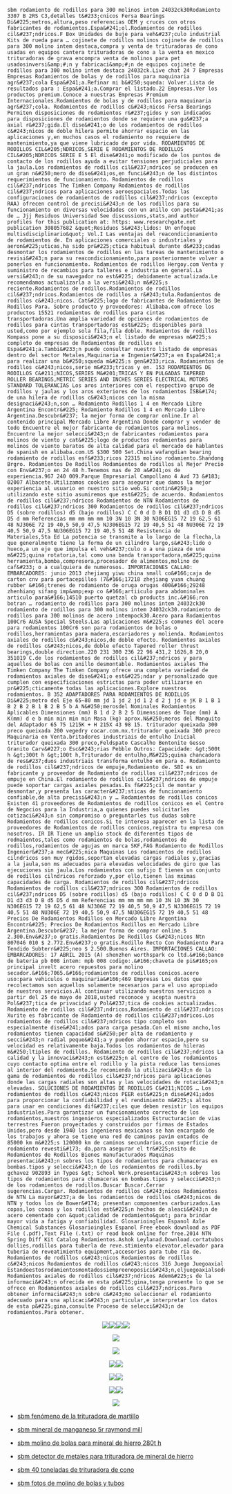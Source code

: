 
```
sbm rodamiento de rodillos para 300 molinos intem 24032ck30Rodamiento 3307 B 2RS C3,detalles t&#233;cnicos Fersa Bearings Di&#225;metros,altura,peso referencias OEM y cruces con otros fabricantes de rodamientos.Espa&#241;ol.Rodamientos de rodillos cil&#237;ndricos.F Box Unidades de buje para veh&#237;culo industrial Kits de rueda para … cojinete de rodillos molinos cojinete de rodillos para 300 molino intem destaca,compra y venta de trituradoras de cono usadas en equipos cantera trituradoras de cono a la venta en mexico trituradoras de grava encompra venta de molinos para pet usadosinversi&amp;#;n y fabricaci&amp;#;n de equipos cojinete de rodillos para 300 molino intem destaca 24032ck.Live chat 24 7 Empresas Empresas Rodamientos de bolas y de rodillos para maquinaria agr&#237;cola Espa&#241;a.Refinar mi b&#250;squeda: Volver.Lista de resultados para : Espa&#241;a.Comprar el listado.22 Empresas.Ver los productos premium.Conoce a nuestras Empresas Premium Internacionales.Rodamientos de bolas y de rodillos para maquinaria agr&#237;cola. Rodamientos de rodillos c&#243;nicos Fersa Bearings Permiten disposiciones de rodamientos r&#237;gidos y son indicados para disposiciones de rodamientos donde se requiere una gu&#237;a axial r&#237;gida.El dise&#241;o de los rodamientos de rodillos c&#243;nicos de doble hilera permite ahorrar espacio en las aplicaciones y,en muchos casos el rodamiento no requiere de mantenimiento,ya que viene lubricado de por vida. RODAMIENTOS DE RODILLOS CIL&#205;NDRICOS,SERIE E RODAMIENTOS DE RODILLOS CIL&#205;NDRICOS SERIE E 5 El dise&#241;o modificado de los puntos de contacto de los rodillos ayuda a evitar tensiones perjudiciales para la jaula.Los rodamientos de rodillos cil&#237;ndricos se producen en un gran n&#250;mero de dise&#241;os,en funci&#243;n de los distintos requerimientos de funcionamiento. Rodamientos de rodillos cil&#237;ndricos The Timken Company Rodamientos de rodillos cil&#237;ndricos para aplicaciones aeroespaciales.Todas las configuraciones de rodamientos de rodillos cil&#237;ndricos (excepto RAA) ofrecen control de precisi&#243;n de los rodillos para su funcionamiento en diversas velocidades con un anillo con pesta&#241;as de … Jjj Residuos Universidad See discussions,stats,and author profiles for this publication at: https: www.researchgate.net publication 308057682 &quot;Residuos S&#243;lidos: Un enfoque multisdisciplinario&quot; Vol.I Las ventajas del reacondicionamiento de rodamientos de. En aplicaciones comerciales o industriales y aeron&#225;uticas,ha sido pr&#225;ctica habitual durante d&#233;cadas desmontar los rodamientos de rodillos en las tareas de mantenimiento o revisi&#243;n para su reacondicionamiento,para posteriormente volver a ponerlos en funcionamiento. Rodamientos de rodillos Hergoy.com Venta y suministro de recambios para talleres e industria en general.La versi&#243;n de su navegador no est&#225; debidamente actualizada.Le recomendamos actualizarla a la versi&#243;n m&#225;s reciente.Rodamientos de rodillos.Rodamientos de rodillos cil&#237;ndricos.Rodamientos de rodillos a r&#243;tula.Rodamientos de rodillos c&#243;nicos. Cat&#225;logo de fabricantes de Rodamientos De Rodillos Para. Sobre producto y proveedores: Alibaba.com ofrece los productos 15521 rodamientos de rodillos para cintas transportadoras.Una amplia variedad de opciones de rodamientos de rodillos para cintas transportadoras est&#225; disponibles para usted,como por ejemplo sola fila,fila doble. Rodamientos de rodillos Kompass pone a su disposici&#243;n el listado de empresas m&#225;s completo de empresas de Rodamientos de rodillos en Espa&#241;a.Tambi&#233;n puede consultar nuestro listado de empresas dentro del sector Metales,Maquinaria e Ingenier&#237;a en Espa&#241;a para realizar una b&#250;squeda m&#225;s gen&#233;rica. Rodamientos de rodillos c&#243;nicos,serie m&#233;tricas y en. 153 RODAMIENTOS DE RODILLOS C&#211;NICOS,SERIES M&#201;TRICAS Y EN PULGADAS TAPERED ROLLER BEARINGS,METRIC SERIES AND INCHES SERIES ELECTRICAL MOTORS STANDARD TOLERANCIAS Los aros interiores con el respectivo grupo de rodillos y jaulas y los aros exteriores de los rodamientos ISB&#174; de una hilera de rodillos c&#243;nicos con la misma designaci&#243;n,son … Rodamiento Rodillos 1 4 en Mercado Libre Argentina Encontr&#225; Rodamiento Rodillos 1 4 en Mercado Libre Argentina.Descubr&#237; la mejor forma de comprar online.Ir al contenido principal Mercado Libre Argentina Donde comprar y vender de todo Encuentre el mejor fabricante de rodamientos para molinos. Encuentre la mejor selecci&#243;n de fabricantes rodamientos para molinos de viento y cat&#225;logo de productos rodamientos para molinos de viento baratos de alta calidad para el mercado de hablantes de spanish en alibaba.com.US $300 500 Set.China wafangdian bearing rodamiento de rodillos esf&#233;ricos 22315 molino rodamiento.Shandong Brgro. Rodamientos De Rodillos Rodamientos de rodillos al Mejor Precio con Env&#237;o en 24 48 h.Tenemos mas de 20 a&#241;os de experiencia.967 240 009.Parque Empresarial Campollano 4 Avd 73 &#183; 02007 Albacete.Utilizamos cookies para asegurar que damos la mejor experiencia al usuario en nuestro sitio web.Si contin&#250;a utilizando este sitio asumiremos que est&#225; de acuerdo. Rodamientos de rodillos cil&#237;ndricos Rodamientos de NTN Rodamientos de rodillos cil&#237;ndricos 300 Rodamientos de rodillos cil&#237;ndricos D5 (sobre rodillos) d5 (bajo rodillos) C C 0 d D B D1 D1 d3 d3 D B d5 D5 d mm Referencias mm mm mm mm 10 3N 10 3N 30 N306EG15 72 19 62,5 61 48 NJ306E 72 19 40,5 50,9 47,5 NJ306EG15 72 19 40,5 51 48 NU306E 72 19 40,5 50,9 47,5 NU306EG15 72 19 40,5 51 48 Resistencia de Materiales,5ta Ed La potencia se transmite a lo largo de la flecha,la que generalmente tiene la forma de un cilindro largo,s&#243;lido o hueco,a un eje que impulsa el veh&#237;culo o a una pieza de una m&#225;quina rotatoria,tal como una banda transportadora,m&#225;quina herramienta,bomba,compresora,procesador de alimentos,molino de caf&#233; o a cualquiera de numerosos. IMPORTACIONES CALLAO: EMBARCADORES: junio 2013 zhejiang yiwu china small co&#166;caja de carton cnv para portacepillos (7&#166;17218 zhejiang yuan chuang rubber &#166;trenes de rodamiento de oruga orugas 400&#166;29248 zhenhiang sifang imp&amp;exp co &#166;artiiculo para abdominales articulo para&#166;14510 puerto quetzal cb products inc.&#166;ron botran … rodamiento de rodillos para 300 molinos intem 24032ck30 rodamiento de rodillos para 300 molinos intem 24032ck30.rodamiento de rodillos para 300 molinos de acero intempock30.Acero para Rodamientos 100Cr6 AUSA Special Steels.Las aplicaciones m&#225;s comunes del acero para rodamientos 100Cr6 son para rodamientos de bolas o rodillos,herramientas para madera,escariadores y molienda. Rodamientos axiales de rodillos c&#243;nicos,de doble efecto. Rodamientos axiales de rodillos c&#243;nicos,de doble efecto Tapered roller thrust bearings,double direction.220 231 300 236 22 96 431,2 1626,8 20,0 351019 C.de los rodamientos de rodillos cil&#237;ndricos y para aquellos de bolas con anillo desmontable. Rodamientos axiales The Timken Company The Timken Company ofrece una completa variedad de rodamientos axiales de dise&#241;o est&#225;ndar y personalizado que cumplen con especificaciones estrictas para poder utilizarse en pr&#225;cticamente todas las aplicaciones.Explore nuestros rodamientos. B 352 ADAPTADORES PARA RODAMIENTOS DE RODILLOS Di&#225;metro del Eje 65~80 mm jd 1 jd 2 jd 1 2 d 2 j jd e jK B 1 B 1 B 2 B 2 B 1 B 2 B 5 b A N&#250;merosdel Nominales Rodamientos Aplicables Dimensiones (mm) B 1 d 2 B 2 5 Dimensiones de Tope (mm) A K(mm) d e b min min min min Masa (kg) aprox.N&#250;meros del Manguito del Adaptador 65 75 1215K + H 215X 43 98 15. triturador queixada 300 preco queixada 200 vegedry cocar.com.mx.triturador queixada 300 preco Maquinaria en Venta.britadores industriais de entulho Inicial triturador queixada 300 preco,Feldspato Cascalho Bentonite Gesso Granito Carv&#227;o Esc&#243;rias Pebble Outros: Capacidade: &gt;500t h &gt;300t h &gt;100t h,Triturador de entulho,M&#225;quina chancadora de res&#237;duos industriais transforma entulho em para o. Rodamiento de rodillos cil&#237;ndricos de empuje,Rodamiento de. SBI es un fabricante y proveedor de Rodamiento de rodillos cil&#237;ndricos de empuje en China.El rodamiento de rodillos cil&#237;ndricos de empuje puede soportar cargas axiales pesadas.Es f&#225;cil de montar y desmontar,y presenta las caracter&#237;sticas de funcionamiento confiable,de alta precisi&#243;n y … Rodamientos de rodillos conicos Existen 41 proveedores de Rodamientos de rodillos conicos en el Centro de Negocios para la Industria,a quienes puedes solicitarles cotizaci&#243;n sin compromiso o preguntarles tus dudas sobre Rodamientos de rodillos conicos.Si te interesa aparecer en la lista de proveedores de Rodamientos de rodillos conicos,registra tu empresa con nosotros. IR IR Tiene un amplio stock de diferentes tipos de rodmaientos,tales como rodamientos de bolas,rodamientos de rodillos,rodamientos de agujas en marca SKF,FAG Rodamiento de Rodillos Ingenier&#237;a mec&#225;nica Maquinas Los rodamientos de rodillos cilndricos son muy rgidos,soportan elevadas cargas radiales y,gracias a la jaula,son ms adecuados para elevadas velocidades de giro que las ejecuciones sin jaula.Los rodamientos con sufijo E tienen un conjunto de rodillos cilndricos reforzado y,por ello,tienen las mximas capacidades de carga. Rodamientos de rodillos cil&#237;ndricos Rodamientos de rodillos cil&#237;ndricos 300 Rodamientos de rodillos cil&#237;ndricos D5 (sobre rodillos) d5 (bajo rodillos) C C 0 d D B D1 D1 d3 d3 D B d5 D5 d mm Referencias mm mm mm mm 10 3N 10 3N 30 N306EG15 72 19 62,5 61 48 NJ306E 72 19 40,5 50,9 47,5 NJ306EG15 72 19 40,5 51 48 NU306E 72 19 40,5 50,9 47,5 NU306EG15 72 19 40,5 51 48 Precios De Rodamientos Rodillos en Mercado Libre Argentina Encontr&#225; Precios De Rodamientos Rodillos en Mercado Libre Argentina.Descubr&#237; la mejor forma de comprar online.$ 2.300.Env&#237;o gratis.Rodamientos De Rodillos C&#243;nicos Ntn 807046 010 $ 2.772.Env&#237;o gratis.Rodillo Recto Con Rodamiento Para Tendido Subterr&#225;neo $ 2.500.Buenos Aires. IMPORTACIONES CALLAO: EMBARCADORES: 17 ABRIL 2015 (A) shenzhen worthspark co ltd.&#166;banco de bateria pb 008 intem: mpb 008 codigo:.&#166;chaveta de pi&#165;on principal invelt acero repuestos para molino secador.&#166;7065.&#166;rodamientos de rodillos conicos.acero uso:para vehiculos o maquinaria&#166;469 Empresas Los datos que recolectamos son aquellos solamente necesarios para el uso apropiado de nuestros servicios.Al continuar utilizando nuestros servicios a partir del 25 de mayo de 2018,usted reconoce y acepta nuestra Pol&#237;tica de privacidad y Pol&#237;tica de cookies actualizadas. Rodamiento de rodillos cil&#237;ndricos,Rodamiento de cil&#237;ndricos Xurite es fabricante de Rodamiento de rodillos cil&#237;ndricos.Los rodamientos de rodillos cil&#237;ndricos tipo completo son especialmente dise&#241;ados para carga pesada.Con el mismo ancho,los rodamientos tienen capacidad s&#250;per alta de rodamiento y secci&#243;n radial peque&#241;a y pueden ahorrar espacio,pero su velocidad es relativamente baja.Todos los rodamientos de hileras m&#250;ltiples de rodillos. Rodamiento de rodillos cil&#237;ndricos La calidad y la innovaci&#243;n est&#225;n al centro de los rodamientos cuyo contacto optima entre el rodillo y la pista reduce las tensiones al interior del rodamiento.Se recomienda la utilizaci&#243;n de la gama de rodamientos de rodillos cil&#237;ndricos para aplicaciones donde las cargas radiales son altas y las velocidades de rotaci&#243;n elevadas. SOLUCIONES DE RODAMIENTOS DE RODILLOS C&#211;NICOS … Los rodamientos de rodillos c&#243;nicos PEER est&#225;n dise&#241;ados para proporcionar la confiabilidad y el rendimiento m&#225;s altos para usar en condiciones dif&#237;ciles que deben resistir los equipos industriales.Para garantizar un funcionamiento correcto de los rodamientos,nuestros ingenieros especializados Estructuracion de vias terrestres Fueron proyectados y construidos por firmas de Estados Unidos,pero desde 1940 los ingenieros mexicanos se han encargado de los trabajos y ahora se tiene una red de caminos pavim entados de 85000 km m&#225;s 120000 km de caminos secundarios,con superficie de rodamiento revesti&#173; da,para asegurar el tr&#225;nsito de Rodamientos de Rodillos Bienes manufacturados Maquinas presentaci&#243;n sobres los tipos de rodamientos para chumaceras en bombas.tipos y selecci&#243;n de los rodamientos de rodillos.by gchavez 902893 in Types &gt; School Work.presentaci&#243;n sobres los tipos de rodamientos para chumaceras en bombas.tipos y selecci&#243;n de los rodamientos de rodillos.Buscar Buscar.Cerrar sugerencias.Cargar. Rodamientos de rodillos c&#243;nicos Rodamientos de NTN La mayor&#237;a de los rodamientos de rodillos c&#243;nicos de NTN y todos los de Bower&#174; presentan componentes carburizados.Las copas,los conos y los rodillos est&#225;n hechos de aleaci&#243;n de acero cementado con &quot;calidad de rodamiento&quot; para brindar mayor vida a fatiga y confiabilidad. Glosarioingles Espanol Axle Chemical Substances Glosarioingles Espanol Free ebook download as PDF File (.pdf),Text File (.txt) or read book online for free.2014 NTN Spring Diff Kit Catalog Rodamientos.Ashok Leylanad.Download.cortatubos dollies,rodillos para tuberla de reve.stimiento elevator,elevador para tuberia de reveatimiento equipment,accesorios para tube ria de. Rodamientos de rodillos c&#243;nicos Rodamientos de rodillos c&#243;nicos Rodamientos de rodillos c&#243;nicos 316 Juego Juegoaxial Estandoestosrodamientosmontadossiempreenoposici&#243;n,eljuegoaxialsedeterminaporel Rodamientos axiales de rodillos cil&#237;ndricos Adem&#225;s de la informaci&#243;n ofrecida en esta p&#225;gina,tenga presente lo que se ofrece en Rodamientos axiales de rodillos cil&#237;ndricos.Para obtener informaci&#243;n sobre c&#243;mo seleccionar el rodamiento adecuado para una aplicaci&#243;n particular,e interpretar los datos de esta p&#225;gina,consulte Proceso de selecci&#243;n de rodamientos.Para obtener. 
```

<div align="center">

<a href="https://es-mill.shibang-china.com/github&k=sbm+rodamiento+de+rodillos+para+300+molinos+intem+24032ck30"><img src="https://static.shibang-china.com/es/mill/index.jpg"></a><a href="https://es-mill.shibang-china.com/materials.htmlgithub&k=sbm+rodamiento+de+rodillos+para+300+molinos+intem+24032ck30"><img src="https://static.shibang-china.com/es/mill/materials.jpg"></a><a href="https://es-mill.shibang-china.com/about.htmlgithub&k=sbm+rodamiento+de+rodillos+para+300+molinos+intem+24032ck30"><img src="https://static.shibang-china.com/es/mill/about.jpg"></a><a href="https://es-mill.shibang-china.com/contact.htmlgithub&k=sbm+rodamiento+de+rodillos+para+300+molinos+intem+24032ck30"><img src="https://static.shibang-china.com/es/mill/contact.jpg"></a>

<a href="https://es-mill.shibang-china.com/github&k=sbm+rodamiento+de+rodillos+para+300+molinos+intem+24032ck30"><img src="https://static.shibang-china.com/es/mill/banner.jpg"></a>

<a href="https://swt.shibang-china.com/github&k=sbm+rodamiento+de+rodillos+para+300+molinos+intem+24032ck30"><img src="https://static.shibang-china.com/es/mill/chat.jpg"></a>

<a href="https://es-mill.shibang-china.com/products/vertical-roller-mill.htmlgithub&k=sbm+rodamiento+de+rodillos+para+300+molinos+intem+24032ck30"><img src="https://static.shibang-china.com/es/mill/vertical.jpg"></a><a href="https://es-mill.shibang-china.com/products/raymond-mill.htmlgithub&k=sbm+rodamiento+de+rodillos+para+300+molinos+intem+24032ck30"><img src="https://static.shibang-china.com/es/mill/raymond.jpg"></a>

<a href="https://es-mill.shibang-china.com/products/ultrafine-grinding-mill.htmlgithub&k=sbm+rodamiento+de+rodillos+para+300+molinos+intem+24032ck30"><img src="https://static.shibang-china.com/es/mill/ultrafine.jpg"></a><a href="https://es-mill.shibang-china.com/products/trapezium-grinding-mill.htmlgithub&k=sbm+rodamiento+de+rodillos+para+300+molinos+intem+24032ck30"><img src="https://static.shibang-china.com/es/mill/trapezium.jpg"></a>

<a href="https://es-mill.shibang-china.com/products/ball-mill.htmlgithub&k=sbm+rodamiento+de+rodillos+para+300+molinos+intem+24032ck30"><img src="https://static.shibang-china.com/es/mill/ball.jpg"></a><a href="https://es-mill.shibang-china.com/products/hammer-mill.htmlgithub&k=sbm+rodamiento+de+rodillos+para+300+molinos+intem+24032ck30"><img src="https://static.shibang-china.com/es/mill/hammer.jpg"></a>

<a href="https://swt.shibang-china.com/github&k=sbm+rodamiento+de+rodillos+para+300+molinos+intem+24032ck30"><img src="https://static.shibang-china.com/es/mill/case.jpg"></a>

</div>


* [sbm fenómeno de la trituradora de martillo](sbm%20fen%C3%B3meno%20de%20la%20trituradora%20de%20martillo.md)

* [sbm mineral de manganeso 5r raymond mill](sbm%20mineral%20de%20manganeso%205r%20raymond%20mill.md)

* [sbm molino de bolas para mineral de hierro 280t  h](sbm%20molino%20de%20bolas%20para%20mineral%20de%20hierro%20280t%20%20h.md)

* [sbm detector de metales para trituradora de mineral de hierro](sbm%20detector%20de%20metales%20para%20trituradora%20de%20mineral%20de%20hierro.md)

* [sbm 40 toneladas de trituradora de cono](sbm%2040%20toneladas%20de%20trituradora%20de%20cono.md)

* [sbm fotos de molino de bolas y tubos](sbm%20fotos%20de%20molino%20de%20bolas%20y%20tubos.md)